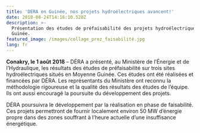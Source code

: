 ```yaml
---
title: 'DERA en Guinée, nos projets hydroélectriques avancent!'
date: 2018-08-24T14:16:10.520Z
description: >-
  Présentation des études de préfaisabilité des projets hydroélectriques en
  Guinée.
featured_image: /images/collage_prez_faisabilité.jpg
lang: fr
---
```

**Conakry, le 1 août 2018** – DÉRA a présenté, au Ministère de l’Énergie et de l’Hydraulique, les résultats des études de préfaisabilité sur trois sites hydroélectriques situés en Moyenne Guinée. Ces études ont été réalisées et financées par DÉRA. Les représentants du Ministère ont reconnu la méthodologie rigoureuse et la qualité des résultats des études de l’équipe. Ils ont aussi encouragé la poursuite du développement des projets. 

DÉRA poursuivra le développement par la réalisation en phase de faisabilité. Ces projets permettront de fournir localement environ 50 MW d’énergie propre dans des zones souffrant à l’heure actuelle d’une insuffisance énergétique.
